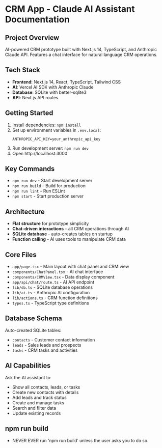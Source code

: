 # CRM App - Claude AI Assistant Documentation

## Project Overview
AI-powered CRM prototype built with Next.js 14, TypeScript, and Anthropic Claude API. Features a chat interface for natural language CRM operations.

## Tech Stack
- **Frontend**: Next.js 14, React, TypeScript, Tailwind CSS
- **AI**: Vercel AI SDK with Anthropic Claude
- **Database**: SQLite with better-sqlite3
- **API**: Next.js API routes

## Getting Started
1. Install dependencies: `npm install`
2. Set up environment variables in `.env.local`:
   ```
   ANTHROPIC_API_KEY=your_anthropic_api_key
   ```
3. Run development server: `npm run dev`
4. Open http://localhost:3000

## Key Commands
- `npm run dev` - Start development server
- `npm run build` - Build for production
- `npm run lint` - Run ESLint
- `npm start` - Start production server

## Architecture
- **Flat structure** for prototype simplicity
- **Chat-driven interactions** - all CRM operations through AI
- **SQLite database** - auto-creates tables on startup
- **Function calling** - AI uses tools to manipulate CRM data

## Core Files
- `app/page.tsx` - Main layout with chat panel and CRM view
- `components/ChatPanel.tsx` - AI chat interface
- `components/CRMView.tsx` - Data display component
- `app/api/chat/route.ts` - AI API endpoint
- `lib/db.ts` - SQLite database operations
- `lib/ai.ts` - Anthropic AI configuration
- `lib/actions.ts` - CRM function definitions
- `types.ts` - TypeScript type definitions

## Database Schema
Auto-created SQLite tables:
- `contacts` - Customer contact information
- `leads` - Sales leads and prospects  
- `tasks` - CRM tasks and activities

## AI Capabilities
Ask the AI assistant to:
- Show all contacts, leads, or tasks
- Create new contacts with details
- Add leads and track status
- Create and manage tasks
- Search and filter data
- Update existing records

## npm run build
- NEVER EVER run 'npm run build' unless the user asks you to do so.

